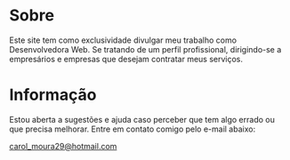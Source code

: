 # Sobre

  Este site tem como exclusividade divulgar meu trabalho como Desenvolvedora Web. 
  Se tratando de um perfil profissional, dirigindo-se a empresários e empresas que desejam contratar meus serviços.

# Informação

Estou aberta a sugestões e ajuda caso perceber que tem algo errado ou que precisa melhorar. Entre em contato comigo pelo e-mail abaixo:

carol_moura29@hotmail.com
